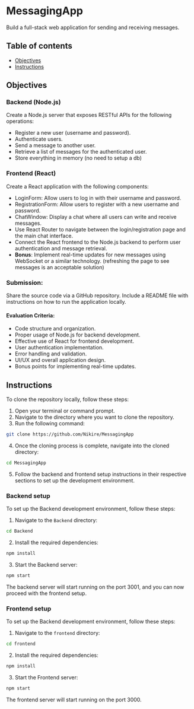 # MessagingApp

Build a full-stack web application for sending and receiving messages.

## Table of contents

- [Objectives](#Objectives)
- [Instructions](#Instructions)

## Objectives

### Backend (Node.js)

Create a Node.js server that exposes RESTful APIs for the following operations:
- Register a new user (username and password).
- Authenticate users.
- Send a message to another user.
- Retrieve a list of messages for the authenticated user.
- Store everything in memory (no need to setup a db)

### Frontend (React)

Create a React application with the following components:
- LoginForm: Allow users to log in with their username and password.
- RegistrationForm: Allow users to register with a new username and password.
- ChatWindow: Display a chat where all users can write and receive messages.
- Use React Router to navigate between the login/registration page and the main chat
interface.
- Connect the React frontend to the Node.js backend to perform user authentication and message retrieval.
- <b>Bonus</b>: Implement real-time updates for new messages using WebSocket or a similar technology. (refreshing the page to see messages is an acceptable solution)

### Submission:
Share the source code via a GitHub repository. Include a README file with instructions on how to run the application locally.

#### Evaluation Criteria:
- Code structure and organization.
- Proper usage of Node.js for backend development.
- Effective use of React for frontend development.
- User authentication implementation.
- Error handling and validation.
- UI/UX and overall application design.
- Bonus points for implementing real-time updates.

## Instructions

To clone the repository locally, follow these steps:

1. Open your terminal or command prompt.
2. Navigate to the directory where you want to clone the repository.
3. Run the following command:
  ```bash
  git clone https://github.com/Nikire/MessagingApp
  ```
4. Once the cloning process is complete, navigate into the cloned directory:
  ```bash
  cd MessagingApp
  ```
5. Follow the backend and frontend setup instructions in their respective sections to set up the development environment.

### Backend setup

To set up the Backend development environment, follow these steps:

1. Navigate to the `Backend` directory:
  ```bash
  cd Backend
  ```

2. Install the required dependencies:
  ```bash
  npm install
  ```

3. Start the Backend server:
  ```bash
  npm start
  ```

The backend server will start running on the port 3001, and you can now proceed with the frontend setup.

### Frontend setup

To set up the Backend development environment, follow these steps:

1. Navigate to the `frontend` directory:
  ```bash
  cd frontend
  ```

2. Install the required dependencies:
  ```bash
  npm install
  ```

3. Start the Frontend server:
  ```bash
  npm start
  ```

The frontend server will start running on the port 3000.
